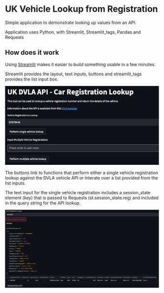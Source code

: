 # UK Vehicle Lookup from Registration

Simple application to demonstrate looking up values from an API.

Application uses Python, with Streamlit, Streamlit_tags, Pandas and Requests

## How does it work

Using [Streamlit](https://streamlit.io/) makes it easier to build something usable in a few minutes.

Streamlit provides the layout, text inputs, buttons and streamlit_tags provides the list input box.

![First Launch](https://github.com/sconyard/UKvehicleRegLookup/blob/ffa051cd1ac3d20e6f8ed03554ec19911d200175/images/FirstLaunch.png)

The buttons link to functions that perform either a single vehicle registration lookup against the DVLA vehicle API or interate over a list provided from the list inputs.

The text input for the single vehicle registration includes a session_state element (key) that is passed to Requests (st.session_state.reg) and included in the query string for the API lookup. 

![Single Query](https://github.com/sconyard/UKvehicleRegLookup/blob/0f617696e4ba557604b5247ef4749766639ef1ff/images/SingleResponse.png)

